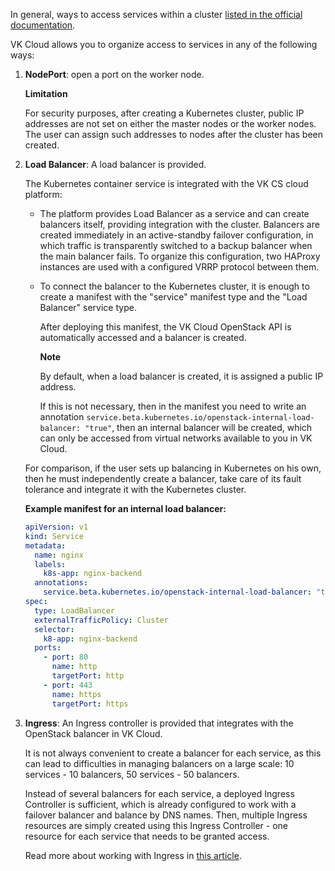 In general, ways to access services within a cluster [listed in the official documentation](https://kubernetes.io/docs/concepts/services-networking/service/#publishing-services-service-types).

VK Cloud allows you to organize access to services in any of the following ways:

1. **NodePort**: open a port on the worker node.

   <warn>

   **Limitation**

   For security purposes, after creating a Kubernetes cluster, public IP addresses are not set on either the master nodes or the worker nodes. The user can assign such addresses to nodes after the cluster has been created.

   </warn>

1. **Load Balancer**: A load balancer is provided.

   The Kubernetes container service is integrated with the VK CS cloud platform:

   - The platform provides Load Balancer as a service and can create balancers itself, providing integration with the cluster. Balancers are created immediately in an active-standby failover configuration, in which traffic is transparently switched to a backup balancer when the main balancer fails. To organize this configuration, two HAProxy instances are used with a configured VRRP protocol between them.
   - To connect the balancer to the Kubernetes cluster, it is enough to create a manifest with the "service" manifest type and the "Load Balancer" service type.

     After deploying this manifest, the VK Cloud OpenStack API is automatically accessed and a balancer is created.

     <info>

     **Note**

     By default, when a load balancer is created, it is assigned a public IP address.

     If this is not necessary, then in the manifest you need to write an annotation `service.beta.kubernetes.io/openstack-internal-load-balancer: "true"`, then an internal balancer will be created, which can only be accessed from virtual networks available to you in VK Cloud.

     </info>

   For comparison, if the user sets up balancing in Kubernetes on his own, then he must independently create a balancer, take care of its fault tolerance and integrate it with the Kubernetes cluster.

    **Example manifest for an internal load balancer:**

   ```yaml
   apiVersion: v1
   kind: Service
   metadata:
     name: nginx
     labels:
       k8s-app: nginx-backend
     annotations:
       service.beta.kubernetes.io/openstack-internal-load-balancer: "true"
   spec:
     type: LoadBalancer
     externalTrafficPolicy: Cluster
     selector:
       k8-app: nginx-backend
     ports:
       - port: 80
         name: http
         targetPort: http
       - port: 443
         name: https
         targetPort: https
   ```

1. **Ingress**: An Ingress controller is provided that integrates with the OpenStack balancer in VK Cloud.

   It is not always convenient to create a balancer for each service, as this can lead to difficulties in managing balancers on a large scale: 10 services - 10 balancers, 50 services - 50 balancers.

   Instead of several balancers for each service, a deployed Ingress Controller is sufficient, which is already configured to work with a failover balancer and balance by DNS names. Then, multiple Ingress resources are simply created using this Ingress Controller - one resource for each service that needs to be granted access.

   Read more about working with Ingress in [this article](../k8s-network/k8s-ingress).
